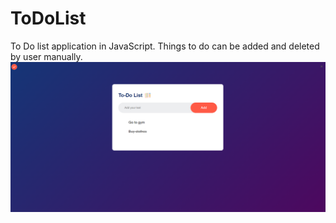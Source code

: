 # ToDoList
To Do list application in JavaScript. Things to do can be added and deleted by user manually.
<img src="image.png">
